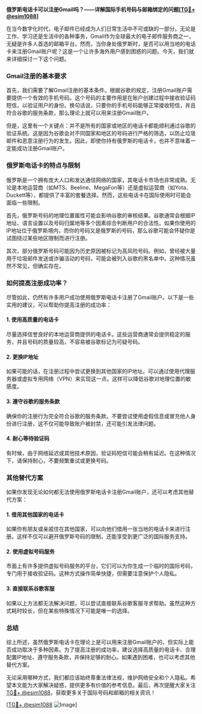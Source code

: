 **俄罗斯电话卡可以注册Gmail吗？——详解国际手机号码与邮箱绑定的问题[[TG💪+ @esim1088](https://t.me/s/esim1088)]**

在当今数字化时代，电子邮件已经成为人们日常生活中不可或缺的一部分。无论是工作、学习还是生活中的各种事务，Gmail作为全球最大的电子邮件服务商之一，无疑是许多人首选的邮箱平台。然而，当你身处俄罗斯时，是否可以用当地的电话卡来注册Gmail账户呢？这是一个让许多海外用户感到困惑的问题。今天，我们就来详细探讨一下这个问题。

### Gmail注册的基本要求

首先，我们需要了解Gmail注册的基本条件。根据谷歌的规定，注册Gmail账户需要提供一个有效的手机号码。这个号码的主要作用是在账户创建过程中接收验证码短信，以验证用户的身份。换句话说，只要你的手机号码能够正常接收短信，并且符合谷歌的服务条款，那么理论上就可以用来注册Gmail账户。

但是，这里有一个关键点：并不是所有的国家或地区的电话卡都能顺利通过谷歌的验证系统。这是因为谷歌会对不同国家和地区的号码进行严格的筛选，以防止垃圾邮件和恶意注册行为的发生。因此，即使你持有俄罗斯的电话卡，也并不意味着一定能成功注册Gmail账户。

### 俄罗斯电话卡的特点与限制

俄罗斯是一个拥有庞大人口和发达通信网络的国家，其电话卡市场也非常成熟。无论是本地运营商（如MTS、Beeline、MegaFon等）还是虚拟运营商（如Yota、Duckett等），都提供了丰富的套餐选择。然而，这些电话卡在国际使用时可能会面临一些限制。

首先，俄罗斯号码的地理位置属性可能会影响谷歌的审核结果。谷歌通常会根据IP地址、语言设置以及号码归属地等多个因素综合判断用户的合法性。如果你使用的IP地址位于俄罗斯境内，而你的号码又是俄罗斯的号码，那么谷歌可能会怀疑你是试图绕过某些地区限制而进行注册。

其次，部分俄罗斯号码可能因为历史原因被标记为高风险号码。例如，曾经被大量用于垃圾邮件发送或诈骗活动的号码，可能会被列入谷歌的黑名单中。这种情况虽然不常见，但确实存在。

### 如何提高注册成功率？

尽管如此，仍然有许多用户成功使用俄罗斯电话卡注册了Gmail账户。以下是一些实用的建议，可以帮助你提高注册的成功率：

#### 1. 使用高质量的电话卡
尽量选择信誉良好的本地运营商提供的电话卡。这些运营商通常会提供稳定的服务，并且号码的质量较高，不容易被谷歌标记为可疑号码。

#### 2. 更换IP地址
如果可能的话，在注册过程中尝试更换到其他国家的IP地址。可以通过使用代理服务器或虚拟专用网络（VPN）来实现这一点。这样可以降低谷歌对地理位置的敏感度。

#### 3. 遵守谷歌的服务条款
确保你的注册行为完全符合谷歌的服务条款。不要尝试使用虚假信息或冒充他人身份进行注册，这不仅可能导致账户被封禁，还可能引发法律问题。

#### 4. 耐心等待验证码
有时候，由于网络延迟或其他技术原因，验证码短信可能会稍有延迟。在这种情况下，请保持耐心，不要频繁重试或更换号码。

### 其他替代方案

如果你发现无论如何都无法使用俄罗斯电话卡注册Gmail账户，还可以考虑其他替代方案：

#### 1. 借用其他国家的电话卡
如果你有朋友或亲戚住在其他国家，可以向他们借用一张当地的电话卡来进行注册。这样不仅可以避开俄罗斯号码的限制，还能享受到更广泛的国际服务支持。

#### 2. 使用虚拟号码服务
市面上有许多提供虚拟号码服务的平台，它们可以为你生成一个临时的国际号码，专门用于接收验证码。这种方式操作简单快捷，但需要注意保护个人隐私。

#### 3. 直接联系谷歌客服
如果以上方法都无法解决问题，可以尝试直接联系谷歌客服寻求帮助。虽然这种方式耗时较长，但在某些特殊情况下可能是唯一的选择。

### 总结

综上所述，虽然俄罗斯电话卡在理论上是可以用来注册Gmail账户的，但实际上能否成功取决于多种因素。为了提高注册的成功率，建议选择高质量的电话卡、合理配置IP地址、遵守服务条款，并保持足够的耐心。如果遇到困难，也可以考虑其他替代方案。

无论采用哪种方式，我们都应该始终尊重法律法规，维护网络安全和个人隐私。希望本文能为大家解决疑惑，提供更多有价值的参考信息。最后，再次提醒大家关注[TG💪+ @esim1088](https://t.me/s/esim1088)，获取更多关于国际号码和邮箱的相关资讯！

[[TG💪+ @esim1088](https://t.me/s/esim1088) ![Image](https://i.postimg.cc/4NQfJmqS/Snipaste-2025-05-13-00-14-12.png)]
